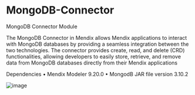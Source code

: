 # MongoDB-Connector
MongoDB Connector Module 


The MongoDB Connector in Mendix allows Mendix applications to interact with MongoDB databases by providing a seamless integration between the two technologies. The connector provides create, read, and delete (CRD) functionalities, allowing developers to easily store, retrieve, and remove data from MongoDB databases directly from their Mendix applications

Dependencies
•	Mendix Modeler 9.20.0
•	MongodB JAR file version 3.10.2


![image](https://user-images.githubusercontent.com/39770908/222741939-44bb8383-09f0-4df2-8655-2c9a90964ddf.png)


